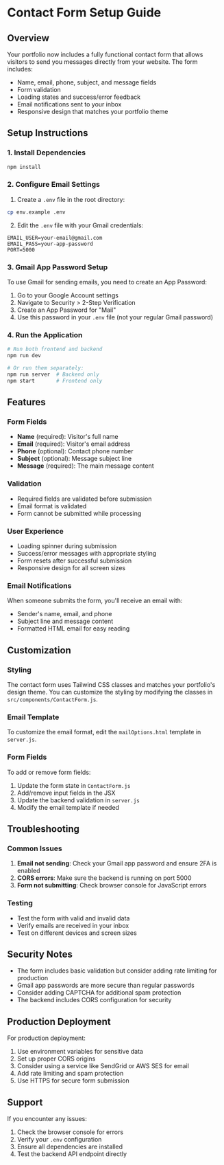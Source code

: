 # Contact Form Setup Guide

## Overview
Your portfolio now includes a fully functional contact form that allows visitors to send you messages directly from your website. The form includes:

- Name, email, phone, subject, and message fields
- Form validation
- Loading states and success/error feedback
- Email notifications sent to your inbox
- Responsive design that matches your portfolio theme

## Setup Instructions

### 1. Install Dependencies
```bash
npm install
```

### 2. Configure Email Settings
1. Create a `.env` file in the root directory:
```bash
cp env.example .env
```

2. Edit the `.env` file with your Gmail credentials:
```
EMAIL_USER=your-email@gmail.com
EMAIL_PASS=your-app-password
PORT=5000
```

### 3. Gmail App Password Setup
To use Gmail for sending emails, you need to create an App Password:

1. Go to your Google Account settings
2. Navigate to Security > 2-Step Verification
3. Create an App Password for "Mail"
4. Use this password in your `.env` file (not your regular Gmail password)

### 4. Run the Application
```bash
# Run both frontend and backend
npm run dev

# Or run them separately:
npm run server  # Backend only
npm start       # Frontend only
```

## Features

### Form Fields
- **Name** (required): Visitor's full name
- **Email** (required): Visitor's email address
- **Phone** (optional): Contact phone number
- **Subject** (optional): Message subject line
- **Message** (required): The main message content

### Validation
- Required fields are validated before submission
- Email format is validated
- Form cannot be submitted while processing

### User Experience
- Loading spinner during submission
- Success/error messages with appropriate styling
- Form resets after successful submission
- Responsive design for all screen sizes

### Email Notifications
When someone submits the form, you'll receive an email with:
- Sender's name, email, and phone
- Subject line and message content
- Formatted HTML email for easy reading

## Customization

### Styling
The contact form uses Tailwind CSS classes and matches your portfolio's design theme. You can customize the styling by modifying the classes in `src/components/ContactForm.js`.

### Email Template
To customize the email format, edit the `mailOptions.html` template in `server.js`.

### Form Fields
To add or remove form fields:
1. Update the form state in `ContactForm.js`
2. Add/remove input fields in the JSX
3. Update the backend validation in `server.js`
4. Modify the email template if needed

## Troubleshooting

### Common Issues

1. **Email not sending**: Check your Gmail app password and ensure 2FA is enabled
2. **CORS errors**: Make sure the backend is running on port 5000
3. **Form not submitting**: Check browser console for JavaScript errors

### Testing
- Test the form with valid and invalid data
- Verify emails are received in your inbox
- Test on different devices and screen sizes

## Security Notes

- The form includes basic validation but consider adding rate limiting for production
- Gmail app passwords are more secure than regular passwords
- Consider adding CAPTCHA for additional spam protection
- The backend includes CORS configuration for security

## Production Deployment

For production deployment:
1. Use environment variables for sensitive data
2. Set up proper CORS origins
3. Consider using a service like SendGrid or AWS SES for email
4. Add rate limiting and spam protection
5. Use HTTPS for secure form submission

## Support

If you encounter any issues:
1. Check the browser console for errors
2. Verify your `.env` configuration
3. Ensure all dependencies are installed
4. Test the backend API endpoint directly 